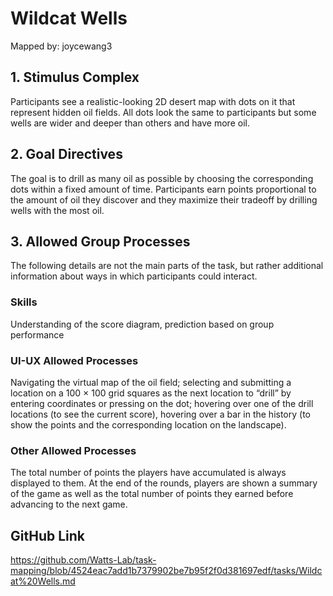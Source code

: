 # Wildcat Wells

Mapped by: joycewang3 

## 1. Stimulus Complex 
Participants see a realistic-looking 2D desert map with dots on it that represent hidden oil fields. All dots look the same to participants but some wells are wider and deeper than others and have more oil.

## 2. Goal Directives 
The goal is to drill as many oil as possible by choosing the corresponding dots within a fixed amount of time. Participants earn points proportional to the amount of oil they discover and they maximize their tradeoff by drilling wells with the most oil.

## 3. Allowed Group Processes
The following details are not the main parts of the task, but rather additional information about ways in which participants could interact.

### Skills 
Understanding of the score diagram, prediction based on group performance

### UI-UX Allowed Processes
Navigating the virtual map of the oil field; selecting and submitting a location on a 100 × 100 grid squares as the next location to “drill” by entering coordinates or pressing on the dot; hovering over one of the drill locations (to see the current score), hovering over a bar in the history (to show the points and the corresponding location on the landscape).

### Other Allowed Processes
The total number of points the players have accumulated is always displayed to them. At the end of the rounds, players are shown a summary of the game as well as the total number of points they earned before advancing to the next game.

## GitHub Link 
https://github.com/Watts-Lab/task-mapping/blob/4524eac7add1b7379902be7b95f2f0d381697edf/tasks/Wildcat%20Wells.md
